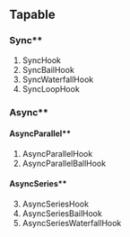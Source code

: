 ## Tapable 

### Sync**

1. SyncHook
2. SyncBailHook
3. SyncWaterfallHook
4. SyncLoopHook

### Async**

####  AsyncParallel**

1. AsyncParallelHook
2. AsyncParallelBallHook

#### AsyncSeries**

3. AsyncSeriesHook
4. AsyncSeriesBailHook
5. AsyncSeriesWaterfallHook


